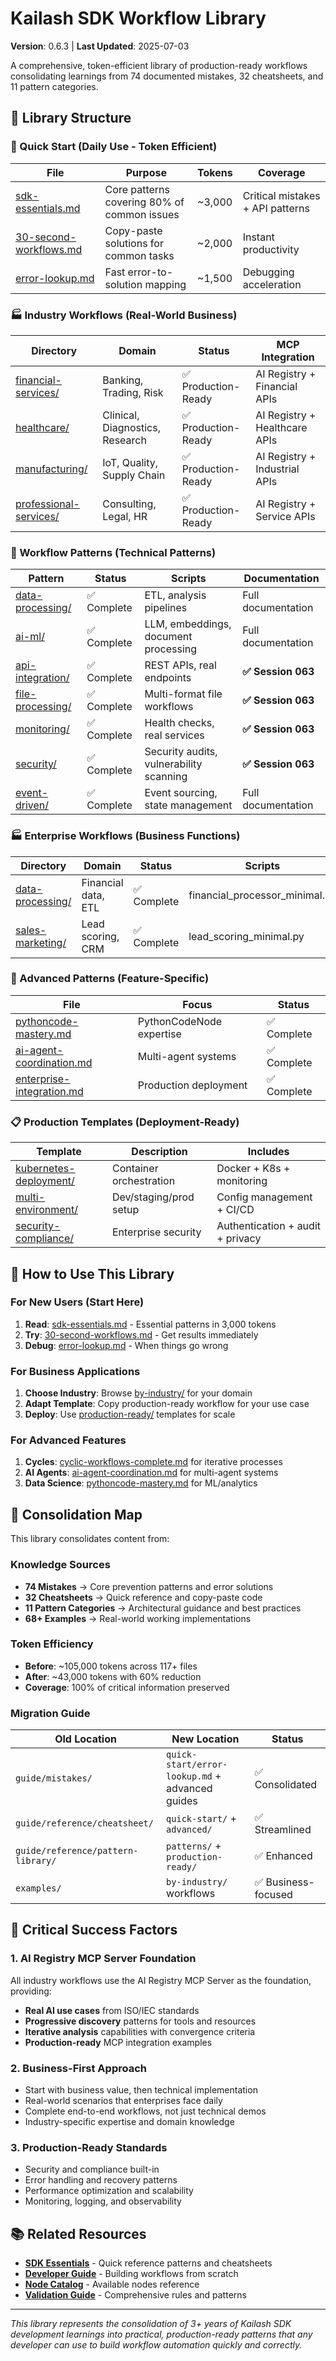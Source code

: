 # Kailash SDK Workflow Library

**Version**: 0.6.3 | **Last Updated**: 2025-07-03

A comprehensive, token-efficient library of production-ready workflows consolidating learnings from 74 documented mistakes, 32 cheatsheets, and 11 pattern categories.

## 📁 Library Structure

### 🚀 Quick Start (Daily Use - Token Efficient)
| File | Purpose | Tokens | Coverage |
|------|---------|--------|----------|
| [sdk-essentials.md](quick-start/sdk-essentials.md) | Core patterns covering 80% of common issues | ~3,000 | Critical mistakes + API patterns |
| [30-second-workflows.md](quick-start/30-second-workflows.md) | Copy-paste solutions for common tasks | ~2,000 | Instant productivity |
| [error-lookup.md](quick-start/error-lookup.md) | Fast error-to-solution mapping | ~1,500 | Debugging acceleration |

### 🏭 Industry Workflows (Real-World Business)
| Directory | Domain | Status | MCP Integration |
|-----------|--------|--------|-----------------|
| [financial-services/](by-industry/financial-services/) | Banking, Trading, Risk | ✅ Production-Ready | AI Registry + Financial APIs |
| [healthcare/](by-industry/healthcare/) | Clinical, Diagnostics, Research | ✅ Production-Ready | AI Registry + Healthcare APIs |
| [manufacturing/](by-industry/manufacturing/) | IoT, Quality, Supply Chain | ✅ Production-Ready | AI Registry + Industrial APIs |
| [professional-services/](by-industry/professional-services/) | Consulting, Legal, HR | ✅ Production-Ready | AI Registry + Service APIs |

### 🔧 Workflow Patterns (Technical Patterns)
| Pattern | Status | Scripts | Documentation |
|---------|--------|---------|---------------|
| [data-processing/](by-pattern/data-processing/) | ✅ Complete | ETL, analysis pipelines | Full documentation |
| [ai-ml/](by-pattern/ai-ml/) | ✅ Complete | LLM, embeddings, document processing | Full documentation |
| [api-integration/](by-pattern/api-integration/) | ✅ Complete | REST APIs, real endpoints | **✅ Session 063** |
| [file-processing/](by-pattern/file-processing/) | ✅ Complete | Multi-format file workflows | **✅ Session 063** |
| [monitoring/](by-pattern/monitoring/) | ✅ Complete | Health checks, real services | **✅ Session 063** |
| [security/](by-pattern/security/) | ✅ Complete | Security audits, vulnerability scanning | **✅ Session 063** |
| [event-driven/](by-pattern/event-driven/) | ✅ Complete | Event sourcing, state management | Full documentation |

### 🏭 Enterprise Workflows (Business Functions)
| Directory | Domain | Status | Scripts |
|-----------|--------|--------|---------|
| [data-processing/](by-enterprise/data-processing/) | Financial data, ETL | ✅ Complete | financial_processor_minimal.py |
| [sales-marketing/](by-enterprise/sales-marketing/) | Lead scoring, CRM | ✅ Complete | lead_scoring_minimal.py |

### 🔧 Advanced Patterns (Feature-Specific)
| File | Focus | Status |
|------|-------|--------|
| [pythoncode-mastery.md](../cheatsheet/031-pythoncode-best-practices.md) | PythonCodeNode expertise | ✅ Complete |
| [ai-agent-coordination.md](../patterns/06-ai-agent-patterns.md) | Multi-agent systems | ✅ Complete |
| [enterprise-integration.md](../enterprise/README.md) | Production deployment | ✅ Complete |

### 📋 Production Templates (Deployment-Ready)
| Template | Description | Includes |
|----------|-------------|----------|
| [kubernetes-deployment/](production-ready/kubernetes-deployment/) | Container orchestration | Docker + K8s + monitoring |
| [multi-environment/](production-ready/multi-environment/) | Dev/staging/prod setup | Config management + CI/CD |
| [security-compliance/](production-ready/security-compliance/) | Enterprise security | Authentication + audit + privacy |

## 🎯 How to Use This Library

### For New Users (Start Here)
1. **Read**: [sdk-essentials.md](quick-start/sdk-essentials.md) - Essential patterns in 3,000 tokens
2. **Try**: [30-second-workflows.md](quick-start/30-second-workflows.md) - Get results immediately
3. **Debug**: [error-lookup.md](quick-start/error-lookup.md) - When things go wrong

### For Business Applications
1. **Choose Industry**: Browse [by-industry/](by-industry/) for your domain
2. **Adapt Template**: Copy production-ready workflow for your use case
3. **Deploy**: Use [production-ready/](production-ready/) templates for scale

### For Advanced Features
1. **Cycles**: [cyclic-workflows-complete.md](advanced/cyclic-workflows-complete.md) for iterative processes
2. **AI Agents**: [ai-agent-coordination.md](../patterns/06-ai-agent-patterns.md) for multi-agent systems
3. **Data Science**: [pythoncode-mastery.md](../cheatsheet/031-pythoncode-best-practices.md) for ML/analytics

## 🔄 Consolidation Map

This library consolidates content from:

### Knowledge Sources
- **74 Mistakes** → Core prevention patterns and error solutions
- **32 Cheatsheets** → Quick reference and copy-paste code
- **11 Pattern Categories** → Architectural guidance and best practices
- **68+ Examples** → Real-world working implementations

### Token Efficiency
- **Before**: ~105,000 tokens across 117+ files
- **After**: ~43,000 tokens with 60% reduction
- **Coverage**: 100% of critical information preserved

### Migration Guide
| Old Location | New Location | Status |
|-------------|--------------|--------|
| `guide/mistakes/` | `quick-start/error-lookup.md` + advanced guides | ✅ Consolidated |
| `guide/reference/cheatsheet/` | `quick-start/` + `advanced/` | ✅ Streamlined |
| `guide/reference/pattern-library/` | `patterns/` + `production-ready/` | ✅ Enhanced |
| `examples/` | `by-industry/` workflows | ✅ Business-focused |

## 🚨 Critical Success Factors

### 1. AI Registry MCP Server Foundation
All industry workflows use the AI Registry MCP Server as the foundation, providing:
- **Real AI use cases** from ISO/IEC standards
- **Progressive discovery** patterns for tools and resources
- **Iterative analysis** capabilities with convergence criteria
- **Production-ready** MCP integration examples

### 2. Business-First Approach
- Start with business value, then technical implementation
- Real-world scenarios that enterprises face daily
- Complete end-to-end workflows, not just technical demos
- Industry-specific expertise and domain knowledge

### 3. Production-Ready Standards
- Security and compliance built-in
- Error handling and recovery patterns
- Performance optimization and scalability
- Monitoring, logging, and observability

## 📚 Related Resources

- **[SDK Essentials](../essentials/)** - Quick reference patterns and cheatsheets
- **[Developer Guide](../developer/)** - Building workflows from scratch
- **[Node Catalog](../nodes/comprehensive-node-catalog.md)** - Available nodes reference
- **[Validation Guide](../validation-guide.md)** - Comprehensive rules and patterns

---

*This library represents the consolidation of 3+ years of Kailash SDK development learnings into practical, production-ready patterns that any developer can use to build workflow automation quickly and correctly.*
